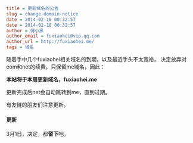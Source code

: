 ```ini

title = 更新域名的公告
slug = change-domain-notice
date = 2014-02-18 00:32:57
date = 2014-02-18 00:32:57
author = 傅小黑
author_email = fuxiaohei@vip.qq.com
author_url = http://fuxiaohei.me/
tags = 域名

```

随着手中几个fuxiaohei相关域名的到期，以及最近手头不太宽裕，
决定放弃对com和net的续费，只保留me域名，因此：

**本站将于本周更新域名，fuxiaohei.me**

更新完成后net会自动跳转到me，直到过期。

有友链的朋友们注意更新。

#### 更新

3月1日，决定，都**留下**吧。
